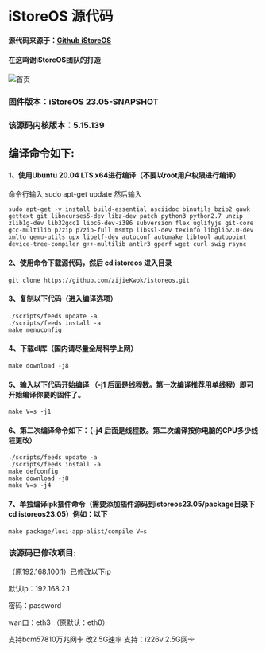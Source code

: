 # iStoreOS 源代码
#### 源代码来源于：[Github iStoreOS](https://www.github.com/istoreos/istoreos)
#### 在这鸣谢iStoreOS团队的打造

![首页](https://doc.linkease.com/assets/img/geek-preview1.9987f6a0.jpg)

### 固件版本：iStoreOS 23.05-SNAPSHOT
### 该源码内核版本：5.15.139
## 编译命令如下:
#### 1、使用Ubuntu 20.04 LTS x64进行编译（不要以root用户权限进行编译）

命令行输入 sudo apt-get update 
然后输入

```
sudo apt-get -y install build-essential asciidoc binutils bzip2 gawk gettext git libncurses5-dev libz-dev patch python3 python2.7 unzip zlib1g-dev lib32gcc1 libc6-dev-i386 subversion flex uglifyjs git-core gcc-multilib p7zip p7zip-full msmtp libssl-dev texinfo libglib2.0-dev xmlto qemu-utils upx libelf-dev autoconf automake libtool autopoint device-tree-compiler g++-multilib antlr3 gperf wget curl swig rsync

```
#### 2、使用命令下载源代码，然后 cd istoreos 进入目录
```
git clone https://github.com/zijieKwok/istoreos.git

```

#### 3、复制以下代码（进入编译选项）
```
./scripts/feeds update -a
./scripts/feeds install -a
make menuconfig
```
#### 4、下载dl库（国内请尽量全局科学上网）
```
make download -j8

```
#### 5、输入以下代码开始编译 （-j1 后面是线程数。第一次编译推荐用单线程）即可开始编译你要的固件了。
```
make V=s -j1

```
#### 6、第二次编译命令如下：（-j4 后面是线程数。第二次编译按你电脑的CPU多少线程更改）
```
./scripts/feeds update -a
./scripts/feeds install -a
make defconfig
make download -j8
make V=s -j4
```
#### 7、单独编译ipk插件命令（需要添加插件源码到istoreos23.05/package目录下cd istoreos23.05）例如：以下
```
make package/luci-app-alist/compile V=s
```
### 该源码已修改项目:
（原192.168.100.1）已修改以下ip

默认ip：192.168.2.1

密码：password

wan口：eth3 （原默认：eth0）

支持bcm57810万兆网卡  改2.5G速率 支持：i226v 2.5G网卡
